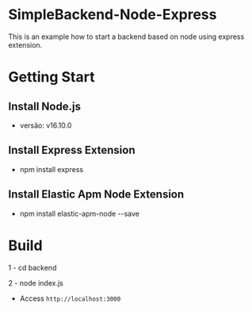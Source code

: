 # SimpleBackend-Node-Express
This is an example how to start a backend based on node using express extension.

# Getting Start

## Install Node.js

- versão: v16.10.0 

## Install Express Extension

- npm install express

## Install Elastic Apm Node Extension

- npm install elastic-apm-node --save

# Build

1 - cd backend

2 - node index.js

- Access `http://localhost:3000`